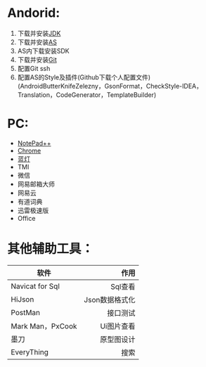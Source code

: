 # Andorid:

1. 下载并安装[JDK](http://www.oracle.com/technetwork/java/javase/downloads/index.html)
2. 下载并安装[AS](https://developer.android.com/studio/)
3. AS内下载安装SDK
4. 下载并安装[Git](https://gitforwindows.org/)
5. 配置Git ssh
6. 配置AS的Style及插件(Github下载个人配置文件)
(AndroidButterKnifeZelezny，GsonFormat，CheckStyle-IDEA，Translation，CodeGenerator，TemplateBuilder)


# PC:

- [NotePad++](https://notepad-plus-plus.org/)
- [Chrome](https://www.google.cn/chrome/)
- [蓝灯](https://github.com/getlantern/lantern)
- TMI
- 微信
- 网易邮箱大师
- 网易云
- 有道词典
- 迅雷极速版
- Office

# 其他辅助工具：

|软件|作用|
|-|-:|
|Navicat for Sql|Sql查看|
|HiJson|Json数据格式化|
|PostMan|接口测试|
|Mark Man，PxCook|Ui图片查看|
|墨刀|原型图设计|
|EveryThing|搜索|
